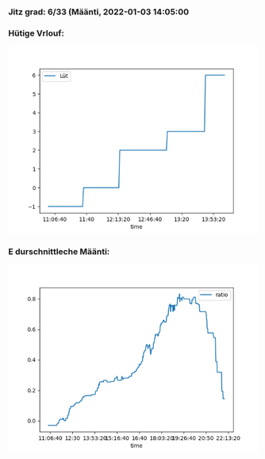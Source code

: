 ### Jitz grad: 6/33 (Määnti, 2022-01-03 14:05:00

### Hütige Vrlouf:
![Graph](Today.png)

### E durschnittleche Määnti:
![Graph](Määnti.png)